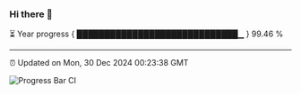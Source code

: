 ### Hi there 👋

⏳ Year progress { █████████████████████████████▁ } 99.46 %

---

⏰ Updated on Mon, 30 Dec 2024 00:23:38 GMT

![Progress Bar CI](https://github.com/liununu/liununu/workflows/Progress%20Bar%20CI/badge.svg)
